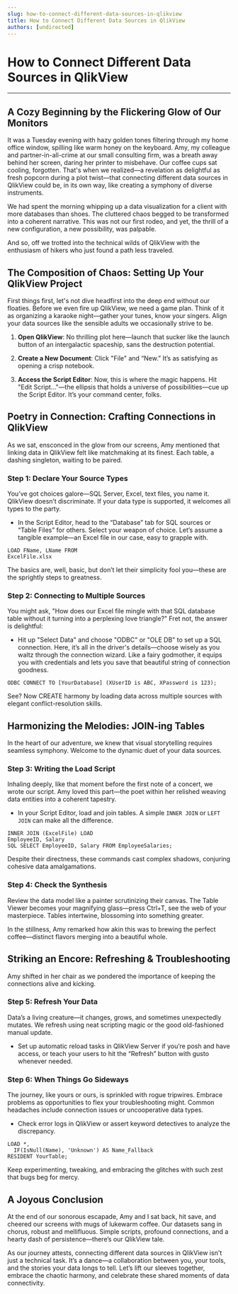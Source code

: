 ```yaml
---
slug: how-to-connect-different-data-sources-in-qlikview
title: How to Connect Different Data Sources in QlikView
authors: [undirected]
---
```



# How to Connect Different Data Sources in QlikView

---

## A Cozy Beginning by the Flickering Glow of Our Monitors

It was a Tuesday evening with hazy golden tones filtering through my home office window, spilling like warm honey on the keyboard. Amy, my colleague and partner-in-all-crime at our small consulting firm, was a breath away behind her screen, daring her printer to misbehave. Our coffee cups sat cooling, forgotten. That's when we realized—a revelation as delightful as fresh popcorn during a plot twist—that connecting different data sources in QlikView could be, in its own way, like creating a symphony of diverse instruments.

We had spent the morning whipping up a data visualization for a client with more databases than shoes. The cluttered chaos begged to be transformed into a coherent narrative. This was not our first rodeo, and yet, the thrill of a new configuration, a new possibility, was palpable.

And so, off we trotted into the technical wilds of QlikView with the enthusiasm of hikers who just found a path less traveled.

## The Composition of Chaos: Setting Up Your QlikView Project

First things first, let's not dive headfirst into the deep end without our floaties. Before we even fire up QlikView, we need a game plan. Think of it as organizing a karaoke night—gather your tunes, know your singers. Align your data sources like the sensible adults we occasionally strive to be.

1. **Open QlikView**: No thrilling plot here—launch that sucker like the launch button of an intergalactic spaceship, sans the destruction potential.

2. **Create a New Document**: Click "File" and “New.” It’s as satisfying as opening a crisp notebook. 

3. **Access the Script Editor**: Now, this is where the magic happens. Hit "Edit Script..."—the ellipsis that holds a universe of possibilities—cue up the Script Editor. It’s your command center, folks.

## Poetry in Connection: Crafting Connections in QlikView

As we sat, ensconced in the glow from our screens, Amy mentioned that linking data in QlikView felt like matchmaking at its finest. Each table, a dashing singleton, waiting to be paired.

### Step 1: Declare Your Source Types

You’ve got choices galore—SQL Server, Excel, text files, you name it. QlikView doesn’t discriminate. If your data type is supported, it welcomes all types to the party.

- In the Script Editor, head to the “Database” tab for SQL sources or “Table Files” for others. Select your weapon of choice. Let’s assume a tangible example—an Excel file in our case, easy to grapple with.
  
```plaintext
LOAD FName, LName FROM
ExcelFile.xlsx
```
The basics are, well, basic, but don’t let their simplicity fool you—these are the sprightly steps to greatness.

### Step 2: Connecting to Multiple Sources

You might ask, "How does our Excel file mingle with that SQL database table without it turning into a perplexing love triangle?" Fret not, the answer is delightful:

- Hit up "Select Data" and choose "ODBC" or "OLE DB" to set up a SQL connection. Here, it’s all in the driver's details—choose wisely as you waltz through the connection wizard. Like a fairy godmother, it equips you with credentials and lets you save that beautiful string of connection goodness.

```plaintext
ODBC CONNECT TO [YourDatabase] (XUserID is ABC, XPassword is 123);
```
See? Now CREATE harmony by loading data across multiple sources with elegant conflict-resolution skills.

## Harmonizing the Melodies: JOIN-ing Tables

In the heart of our adventure, we knew that visual storytelling requires seamless symphony. Welcome to the dynamic duet of your data sources.

### Step 3: Writing the Load Script

Inhaling deeply, like that moment before the first note of a concert, we wrote our script. Amy loved this part—the poet within her relished weaving data entities into a coherent tapestry.

- In your Script Editor, load and join tables. A simple `INNER JOIN` or `LEFT JOIN` can make all the difference.

```plaintext
INNER JOIN (ExcelFile) LOAD
EmployeeID, Salary
SQL SELECT EmployeeID, Salary FROM EmployeeSalaries;
```
Despite their directness, these commands cast complex shadows, conjuring cohesive data amalgamations.

### Step 4: Check the Synthesis

Review the data model like a painter scrutinizing their canvas. The Table Viewer becomes your magnifying glass—press Ctrl+T, see the web of your masterpiece. Tables intertwine, blossoming into something greater.

In the stillness, Amy remarked how akin this was to brewing the perfect coffee—distinct flavors merging into a beautiful whole.

## Striking an Encore: Refreshing & Troubleshooting

Amy shifted in her chair as we pondered the importance of keeping the connections alive and kicking. 

### Step 5: Refresh Your Data

Data’s a living creature—it changes, grows, and sometimes unexpectedly mutates. We refresh using neat scripting magic or the good old-fashioned manual update.

- Set up automatic reload tasks in QlikView Server if you’re posh and have access, or teach your users to hit the “Refresh” button with gusto whenever needed.

### Step 6: When Things Go Sideways

The journey, like yours or ours, is sprinkled with rogue tripwires. Embrace problems as opportunities to flex your troubleshooting might. Common headaches include connection issues or uncooperative data types.

- Check error logs in QlikView or assert keyword detectives to analyze the discrepancy.

```plaintext
LOAD *,
  IF(IsNull(Name), 'Unknown') AS Name_Fallback
RESIDENT YourTable;
```
Keep experimenting, tweaking, and embracing the glitches with such zest that bugs beg for mercy.

## A Joyous Conclusion

At the end of our sonorous escapade, Amy and I sat back, hit save, and cheered our screens with mugs of lukewarm coffee. Our datasets sang in chorus, robust and mellifluous. Simple scripts, profound connections, and a hearty dash of persistence—there’s our QlikView tale.

As our journey attests, connecting different data sources in QlikView isn't just a technical task. It’s a dance—a collaboration between you, your tools, and the stories your data longs to tell. Let’s lift our sleeves together, embrace the chaotic harmony, and celebrate these shared moments of data connectivity.